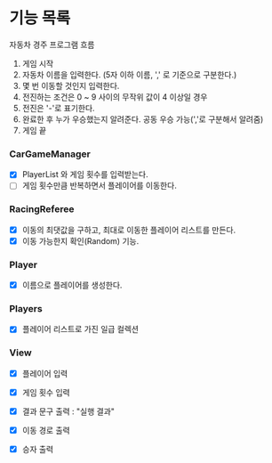 # 기능 목록

자동차 경주 프로그램 흐름

1. 게임 시작
2. 자동차 이름을 입력한다. (5자 이하 이름, ',' 로 기준으로 구분한다.)
3. 몇 번 이동할 것인지 입력한다.
4. 전진하는 조건은 0 ~ 9 사이의 무작위 값이 4 이상일 경우
5. 전진은 '-'로 표기한다.
6. 완료한 후 누가 우승했는지 알려준다. 공동 우승 가능(','로 구분해서 알려줌)
7. 게임 끝

### CarGameManager
- [x] PlayerList 와 게임 횟수를 입력받는다.
- [ ] 게임 횟수만큼 반복하면서 플레이어를 이동한다.

### RacingReferee
- [x] 이동의 최댓값을 구하고, 최대로 이동한 플레이어 리스트를 만든다.
- [x] 이동 가능한지 확인(Random) 기능.

### Player
- [x] 이름으로 플레이어를 생성한다.

### Players
- [x] 플레이어 리스트로 가진 일급 컬렉션

### View
- [x] 플레이어 입력
- [x] 게임 횟수 입력
- [x] 결과 문구 출력 : "실행 결과"
- [x] 이동 경로 출력
- [x] 승자 출력

